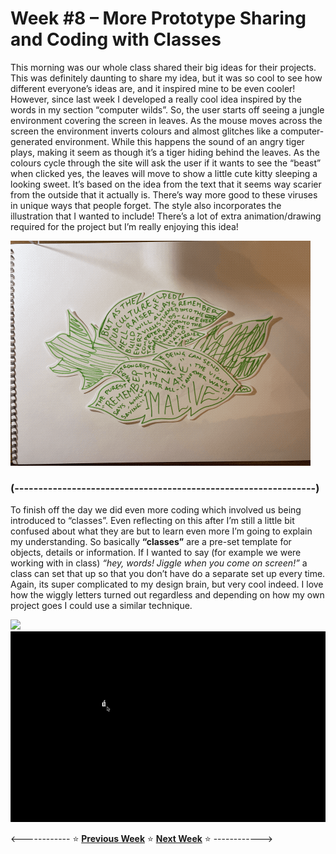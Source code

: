 # Week #8 – More Prototype Sharing and Coding with Classes 

This morning was our whole class shared their big ideas for their projects. This was definitely daunting to share my idea, but it was so cool to see how different everyone’s ideas are, and it inspired mine to be even cooler! However, since last week I developed a really cool idea inspired by the words in my section “computer wilds”. So, the user starts off seeing a jungle environment covering the screen in leaves. As the mouse moves across the screen the environment inverts colours and almost glitches like a computer-generated environment. While this happens the sound of an angry tiger plays, making it seem as though it’s a tiger hiding behind the leaves. As the colours cycle through the site will ask the user if it wants to see the “beast” when clicked yes, the leaves will move to show a little cute kitty sleeping a looking sweet. It’s based on the idea from the text that it seems way scarier from the outside that it actually is. There’s way more good to these viruses in unique ways that people forget. The style also incorporates the illustration that I wanted to include! There’s a lot of extra animation/drawing required for the project but I’m really enjoying this idea!

<img src="jungle web idea.GIF">

### (---------------------------------------------------------------) ###

To finish off the day we did even more coding which involved us being introduced to “classes”. Even reflecting on this after I’m still a little bit confused about what they are but to learn even more I’m going to explain my understanding. So basically **“classes”** are a pre-set template for objects, details or information. If I wanted to say (for example we were working with in class) *“hey, words! Jiggle when you come on screen!”* a class can set that up so that you don’t have do a separate set up every time. Again, its super complicated to my design brain, but very cool indeed. I love how the wiggly letters turned out regardless and depending on how my own project goes I could use a similar technique. 

<img src="sup pewdiepie.gif">
<img src="letters wiggle.gif">


<------------ :star: [**Previous Week**](https://astlcreations.github.io/codewords-codes-words/SKO/Major%20Project/Week%2007/) :star: [**Next Week**](https://astlcreations.github.io/codewords-codes-words/SKO/Major%20Project/Week%2009/) :star: ------------>

